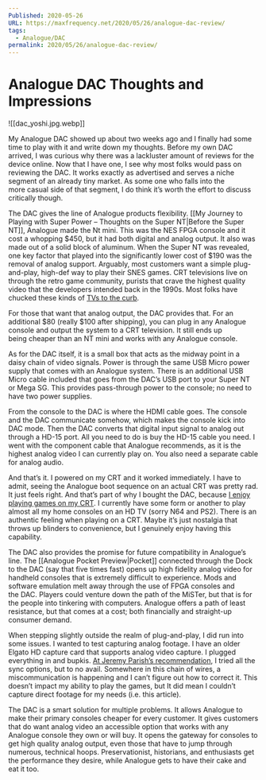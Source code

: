 ```yaml
---
Published: 2020-05-26
URL: https://maxfrequency.net/2020/05/26/analogue-dac-review/
tags:
  - Analogue/DAC
permalink: 2020/05/26/analogue-dac-review/
---
```

# Analogue DAC Thoughts and Impressions

![[dac_yoshi.jpg.webp]]

My Analogue DAC showed up about two weeks ago and I finally had some time to play with it and write down my thoughts. Before my own DAC arrived, I was curious why there was a lackluster amount of reviews for the device online. Now that I have one, I see why most folks would pass on reviewing the DAC. It works exactly as advertised and serves a niche segment of an already tiny market. As some one who falls into the more casual side of that segment, I do think it’s worth the effort to discuss critically though.

The DAC gives the line of Analogue products flexibility. [[My Journey to Playing with Super Power – Thoughts on the Super NT|Before the Super NT]], Analogue made the Nt mini. This was the NES FPGA console and it cost a whopping $450, but it had both digital and analog output. It also was made out of a solid block of aluminum. When the Super NT was revealed, one key factor that played into the significantly lower cost of $190 was the removal of analog support. Arguably, most customers want a simple plug-and-play, high-def way to play their SNES games. CRT televisions live on through the retro game community, purists that crave the highest quality video that the developers intended back in the 1990s. Most folks have chucked these kinds of [TVs to the curb](https://twitter.com/MaxRoberts143/status/1219754040801800193).

For those that want that analog output, the DAC provides that. For an additional $80 (really $100 after shipping), you can plug in any Analogue console and output the system to a CRT television. It still ends up being cheaper than an NT mini and works with any Analogue console.

As for the DAC itself, it is a small box that acts as the midway point in a daisy chain of video signals. Power is through the same USB Micro power supply that comes with an Analogue system. There is an additional USB Micro cable included that goes from the DAC’s USB port to your Super NT or Mega SG. This provides pass-through power to the console; no need to have two power supplies.

From the console to the DAC is where the HDMI cable goes. The console and the DAC communicate somehow, which makes the console kick into DAC mode. Then the DAC converts that digital input signal to analog out through a HD-15 port. All you need to do is buy the HD-15 cable you need. I went with the component cable that Analogue recommends, as it is the highest analog video I can currently play on. You also need a separate cable for analog audio.

And that’s it. I powered on my CRT and it worked immediately. I have to admit, seeing the Analogue boot sequence on an actual CRT was pretty rad. It just feels right. And that’s part of why I bought the DAC, because [I enjoy playing games on my CRT](https://twitter.com/MaxRoberts143/status/1102319903409885184). I currently have some form or another to play almost all my home consoles on an HD TV (sorry N64 and PS2). There is an authentic feeling when playing on a CRT. Maybe it’s just nostalgia that throws up blinders to convenience, but I genuinely enjoy having this capability.

The DAC also provides the promise for future compatibility in Analogue’s line. The [[Analogue Pocket Preview|Pocket]] connected through the Dock to the DAC (say that five times fast) opens up high fidelity analog video for handheld consoles that is extremely difficult to experience. Mods and software emulation melt away through the use of FPGA consoles and the DAC. Players could venture down the path of the MiSTer, but that is for the people into tinkering with computers. Analogue offers a path of least resistance, but that comes at a cost; both financially and straight-up consumer demand.

When stepping slightly outside the realm of plug-and-play, I did run into some issues. I wanted to test capturing analog footage. I have an older Elgato HD capture card that supports analog video capture. I plugged everything in and bupkis. [At Jeremy Parish’s recommendation](https://twitter.com/gamespite/status/1265304791875489792), I tried all the sync options, but to no avail. Somewhere in this chain of wires, a miscommunication is happening and I can’t figure out how to correct it. This doesn’t impact my ability to play the games, but It did mean I couldn’t capture direct footage for my needs (i.e. this article).

The DAC is a smart solution for multiple problems. It allows Analogue to make their primary consoles cheaper for every customer. It gives customers that do want analog video an accessible option that works with any Analogue console they own or will buy. It opens the gateway for consoles to get high quality analog output, even those that have to jump through numerous, technical hoops. Preservationist, historians, and enthusiasts get the performance they desire, while Analogue gets to have their cake and eat it too.